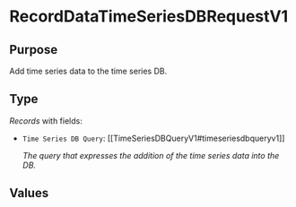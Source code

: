 # RecordDataTimeSeriesDBRequestV1

## Purpose

<!-- --8<-- [start:purpose] -->
Add time series data to the time series DB.
<!-- --8<-- [end:purpose] -->

## Type

<!-- --8<-- [start:type] -->
<div class="type" markdown>

*Records* with fields:
- `Time Series DB Query`: [[TimeSeriesDBQueryV1#timeseriesdbqueryv1]]

  *The query that expresses the addition of the time series data into the DB.*

</div>
<!-- --8<-- [end:type] -->

## Values

